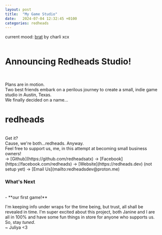```yaml
---
layout: post
title:  "My Game Studio"
date:   2024-07-04 12:32:45 +0100
categories: redheads
---
```

current mood: [brat](https://open.spotify.com/album/2lIZef4lzdvZkiiCzvPKj7?si=45jwflgrQ0-hSY0F2MHKMA) by charli xcx
<br>
<br>
# Announcing Redheads Studio!
<br>

Plans are in motion. 
<br>
Two best friends embark on a perilous journey to create a small, indie game studio in Austin, Texas.
<br>
We finally decided on a name...
<br>

# redheads
<br>
Get it?
<br> 
Cause, we're both...redheads.
Anyway.
<br>
Feel free to support us, me, in this attempt at becoming small business owners!
<br>
-> [Github](https://github.com/redheadsatx)
-> [Facebook](https://facebook.com/redheads)
-> [Website](https://redheads.dev) (not setup yet)
-> [Email Us](mailto:redheadsdev@proton.me)

### What's Next
<br>
- **our first game!**

I'm keeping info under wraps for the time being, but trust, all shall be revealed in time. I'm super excited about this project, both Janine and I are all in 100% and have some fun things in store for anyone who supports us. 
<br>
So, stay *tuned*.
<br>
~ Juliya <3
